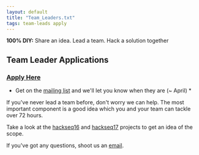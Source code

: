 ```yaml
---
layout: default
title: "Team_Leaders.txt"
tags: team-leads apply
---
```


**100% DIY:** Share an idea. Lead a team. Hack a solution together

## Team Leader Applications

### [Apply Here](https://goo.gl/forms/hVyZkEeXoPM3hD753)

* Get on the [mailing list](https://www.hackseq.com/mail) and we'll let you know when they are (~ April) *

If you've never lead a team before, don't worry we can help. The most important component is a good idea which you and your team can tackle over 72 hours.

Take a look at the [hackseq16](http://hackseq.com/hs16) and [hackseq17](http://hackseq.com/hs16) projects to get an idea of the scope.


If you've got any questions, shoot us an [email](mailto:hackseq@gmail.com).

